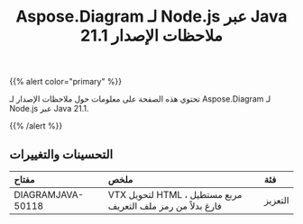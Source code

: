 ﻿---
title: Aspose.Diagram لـ Node.js عبر Java 21.1 ملاحظات الإصدار
type: docs
weight: 12
url: /ar/java/aspose-diagram-for-node-js-via-java-21-1-release-notes/
---
{{% alert color="primary" %}}

تحتوي هذه الصفحة على معلومات حول ملاحظات الإصدار لـ Aspose.Diagram لـ Node.js عبر Java 21.1.

{{% /alert %}}
## **التحسينات والتغييرات**  ##

|**مفتاح**|**ملخص**|**فئة**|
|:- |:- |:- |
|DIAGRAMJAVA-50118|VTX لتحويل HTML ، مربع مستطيل فارغ بدلاً من رمز ملف التعريف|التعزيز|
